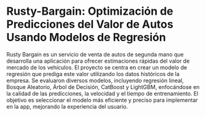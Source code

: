# Rusty-Bargain: Optimización de Predicciones del Valor de Autos Usando Modelos de Regresión 

Rusty Bargain es un servicio de venta de autos de segunda mano que desarrolla una aplicación para ofrecer estimaciones rápidas del valor de mercado de los vehículos. El proyecto se centra en crear un modelo de regresión que prediga este valor utilizando los datos históricos de la empresa. Se evaluaron diversos modelos, incluyendo regresión lineal, Bosque Aleatorio, Árbol de Decisión, CatBoost y LightGBM, enfocándose en la calidad de las predicciones, la velocidad y el tiempo de entrenamiento. El objetivo es seleccionar el modelo más eficiente y preciso para implementar en la app, mejorando la experiencia del usuario.
